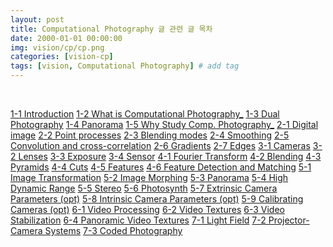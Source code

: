 ```yaml
---
layout: post
title: Computational Photography 글 관련 글 목차
date: 2000-01-01 00:00:00
img: vision/cp/cp.png
categories: [vision-cp] 
tags: [vision, Computational Photography] # add tag
---
```


<br>

[1-1 Introduction]()
[1-2 What is Computational Photography_]()
[1-3 Dual Photography]()
[1-4 Panorama]()
[1-5 Why Study Comp. Photography_]()
[2-1 Digital image]()
[2-2 Point processes]()
[2-3 Blending modes]()
[2-4 Smoothing]()
[2-5 Convolution and cross-correlation]()
[2-6 Gradients]()
[2-7 Edges]()
[3-1 Cameras]()
[3-2 Lenses]()
[3-3 Exposure]()
[3-4 Sensor]()
[4-1 Fourier Transform]()
[4-2 Blending]()
[4-3 Pyramids]()
[4-4 Cuts]()
[4-5 Features]()
[4-6 Feature Detection and Matching]()
[5-1 Image Transformation](https://gaussian37.github.io/vision-cp-image_transformation/)
[5-2 Image Morphing]()
[5-3 Panorama]()
[5-4 High Dynamic Range]()
[5-5 Stereo]()
[5-6 Photosynth]()
[5-7 Extrinsic Camera Parameters (opt)]()
[5-8 Intrinsic Camera Parameters (opt)]()
[5-9 Calibrating Cameras (opt)]()
[6-1 Video Processing]()
[6-2 Video Textures]()
[6-3 Video Stabilization]()
[6-4 Panoramic Video Textures]()
[7-1 Light Field]()
[7-2 Projector-Camera Systems]()
[7-3 Coded Photography]()

<br>